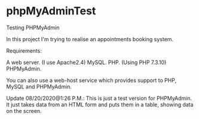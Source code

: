 # phpMyAdminTest
Testing PHPMyAdmin

In this project I'm trying to realise an appointments booking system.

Requirements:

A web server. (I use Apache2.4)
MySQL.
PHP. (Using PHP 7.3.10)
PHPMyAdmin.

You can also use a web-host service which provides support to PHP, MySQL and PHPMyAdmin.

Update 08/20/2020@1:26 P.M.:
This is just a test version for PHPMyAdmin. It just takes data from an HTML form and puts them in a table, showing data on the screen.

